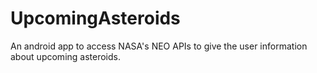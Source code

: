 # UpcomingAsteroids
An android app to access NASA's NEO APIs to give the user information about upcoming asteroids.
